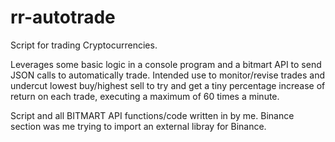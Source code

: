 # rr-autotrade

Script for trading Cryptocurrencies.

Leverages some basic logic in a console program and a bitmart API to send JSON calls to automatically trade. Intended use to monitor/revise trades and undercut lowest buy/highest sell to try and get a tiny percentage increase of return on each trade, executing a maximum of 60 times a minute.

Script and all BITMART API functions/code written in by me. Binance section was me trying to import an external libray for Binance.
